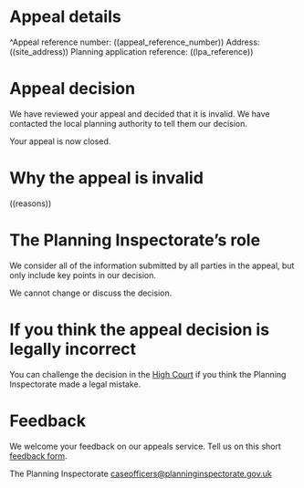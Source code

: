 # Appeal details

^Appeal reference number: ((appeal_reference_number))
Address: ((site_address))
Planning application reference: ((lpa_reference))

# Appeal decision

We have reviewed your appeal and decided that it is invalid. We have contacted the local planning authority to tell them our decision.

Your appeal is now closed.

# Why the appeal is invalid

((reasons))

# The Planning Inspectorate’s role

We consider all of the information submitted by all parties in the appeal, but only include key points in our decision.

We cannot change or discuss the decision.

# If you think the appeal decision is legally incorrect

You can challenge the decision in the [High Court](https://www.justice.gov.uk/courts/rcj-rolls-building/administrative-court) if you think the Planning Inspectorate made a legal mistake.

# Feedback

We welcome your feedback on our appeals service. Tell us on this short [feedback form](https://forms.office.com/pages/responsepage.aspx?id=mN94WIhvq0iTIpmM5VcIjfMZj__F6D9LmMUUyoUrZDZUOERYMEFBN0NCOFdNU1BGWEhHUFQxWVhUUy4u).

The Planning Inspectorate
caseofficers@planninginspectorate.gov.uk
